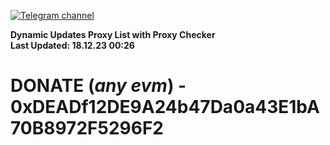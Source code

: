 [![Telegram channel](https://img.shields.io/endpoint?url=https://runkit.io/damiankrawczyk/telegram-badge/branches/master?url=https://t.me/n4z4v0d)](https://t.me/n4z4v0d) 

**Dynamic Updates Proxy List with Proxy Checker**  
**Last Updated: 18.12.23 00:26**

# DONATE (_any evm_) - 0xDEADf12DE9A24b47Da0a43E1bA70B8972F5296F2
